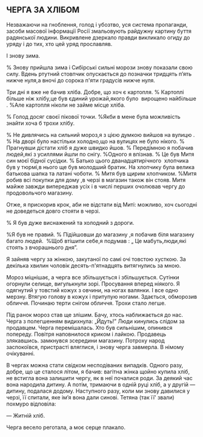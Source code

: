 ## ЧЕРГА ЗА ХЛІБОМ

Незважаючи на гноблення, голод і убозтво, уся система пропаганди, засоби масової інформації Росії змальовують райдужну картину буття радянської людини.
Викривлене дзеркало правди викликало огиду до уряду і до тих, хто цей уряд прославляв.

І знову зима.

% Знову прийшла зима і Сибірські сильні морози знову показали свою силу.
Вдень ртутний стовпчик опускається до позначки тридцять п’ять нижче нуля,а вночі до сорока п'яти градусів нижче нуля.

Три дні я вже не бачив хліба.
Добре, що хоч є картопля.
% Картоплі  більше ніж хлібу,це був єдиний урожай,якого було  вирощено найбільше .
%Але картопля ніколи не займе місце хліба.

% Голод досяг своєї пікової точки.
%Якби в мене була можливість знайти хоча б трохи хлібу.

% Не дивлячись на сильний мороз,я з цією думкою вийшов на вулицю .
% На дворі було настільки холодно,що на вулицях не було нікого.
% Прагнувши дістати хліб я дуже швидко йшов.
% Передімною я побачив людей,які з усиллями йшли по снігу.
%Одного я впізнав.
% Це був Митя син моєї бідної сусідки.
% Батько цього дванадцятирічного  хлопчика був у тюрмі,в нього ще був молодший братик.
На хлопчику була велика батькова шапка та латані чоботи.
% Митя був щирим хлопчиком.
%Митя робив всі покупки для дому ,в черзі в магазин також він стояв.
Митя майже завжди випереджав усіх і в числі перших очолював чергу до продовольчого магазину.

Отже, я прискорив крок, аби не відстати від Миті: можливо, хоч сьогодні не доведеться довго стояти в черзі.

% Я був дуже виснажений та холодний з дороги.

%Я був не правий.
% Підійшовши до магазину ,я побачив біля магазину багато людей.
 %Щоб втішити себе,я подумав : „ Це мабуть,люди,які стоять з вчорашнього дня”.

Я зайняв чергу за жінкою, закутаної по самі очі товстою хусткою.
За декілька хвилин чоловік десять-п'ятнадцять витягнулись за мною.

Мороз міцнішає, а черга все збільшується і збільшується.
Сутінки огорнули селище, вигулькнули зорі.
Просування вперед ніякого.
Я одягнутий у товстий кожух з овчини, на ногах валянки.
І все одно мерзну.
Втягую голову в кожух і притупую ногами.
Здається, обморозив обличчя.
Починаю терти снігом обличчя.
Трохи стало легше.

Під ранок мороз став ще злішим.
Бачу, хтось наближається до нас.
Черга з полегшенням видихнула: „Йдуть!” Люди кинулись слідом за продавцем.
Черга перемішалась.
Хто був сильнішим, опинився попереду.
Повітря наповнилося криком і лайкою.
Продавець злякавшись.
замкнувся зсередини магазину.
Потроху народ заспокоївся, пристрасті вляглися, і знову черга завмерла.
В німому очікуванні.

В чергах можна стати свідком несподіваних випадків.
Одного разу, добре, що це сталося літом, я бачив: вагітна жінка щойно купила хліб, не встигла вона залишити чергу, як в неї почалися роди.
За деякий час вона народила дитину.
А потім, тримаючи в одній руці хліб, а у другій — дитину, подалася додому.
Наступного разу, коли ми знову давилися у черзі, її спитали, яке ім’я вона дали синові.
Тетяна (так її' звали) похмуро відповіла:

— Житній хліб.

Черга весело реготала, а моє серце плакало.
